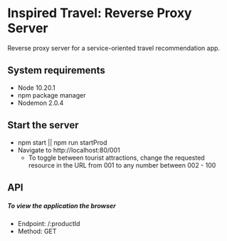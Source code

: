 # Inspired Travel: Reverse Proxy Server
Reverse proxy server for a service-oriented travel recommendation app.

## System requirements
  - Node 10.20.1
  - npm package manager
  - Nodemon 2.0.4

## Start the server
  - npm start || npm run startProd
  - Navigate to http://localhost:80/001
    - To toggle between tourist attractions, change the requested resource in the URL from 001 to any number between 002 - 100

## API

##### To view the application the browser
  - Endpoint: /:productId
  - Method: GET
